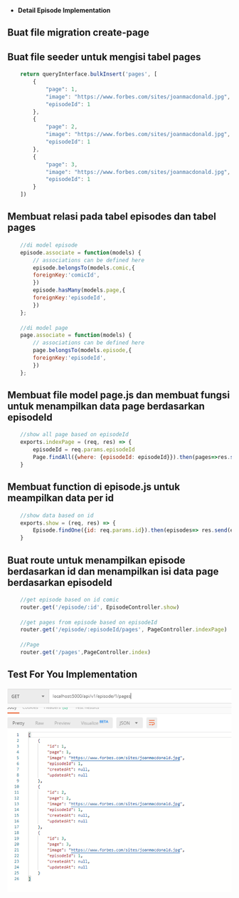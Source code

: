 - **Detail Episode Implementation**

## Buat file migration create-page

## Buat file seeder untuk mengisi tabel pages
```javascript
    return queryInterface.bulkInsert('pages', [
        {
            "page": 1,
            "image": "https://www.forbes.com/sites/joanmacdonald.jpg",
            "episodeId": 1
        },
        {
            "page": 2,
            "image": "https://www.forbes.com/sites/joanmacdonald.jpg",
            "episodeId": 1
        },
        {
            "page": 3,
            "image": "https://www.forbes.com/sites/joanmacdonald.jpg",
            "episodeId": 1
        }
    ])
```

## Membuat relasi pada tabel episodes dan tabel pages
```javascript
    //di model episode
    episode.associate = function(models) {
        // associations can be defined here
        episode.belongsTo(models.comic,{
        foreignKey:'comicId',
        })
        episode.hasMany(models.page,{
        foreignKey:'episodeId',
        })
    };

    //di model page
    page.associate = function(models) {
        // associations can be defined here
        page.belongsTo(models.episode,{
        foreignKey:'episodeId',
        })
    };
```

## Membuat file model page.js dan membuat fungsi untuk menampilkan data page berdasarkan episodeId
```javascript
    //show all page based on episodeId
    exports.indexPage = (req, res) => {
        episodeId = req.params.episodeId
        Page.findAll({where: {episodeId: episodeId}}).then(pages=>res.send(pages))
    }
```

## Membuat function di episode.js untuk meampilkan data per id
```javascript
    //show data based on id
    exports.show = (req, res) => {
        Episode.findOne({id: req.params.id}).then(episodes=> res.send(episodes))
    }
```

## Buat route untuk menampilkan episode berdasarkan id dan menampilkan isi data page berdasarkan episodeId
```javascript
    //get episode based on id comic
    router.get('/episode/:id', EpisodeController.show)

    //get pages from episode based on episodeId
    router.get('/episode/:episodeId/pages', PageController.indexPage)

    //Page
    router.get('/pages',PageController.index)
```

## Test For You Implementation
<img src="./image_git/DetailEpisode.PNG" width="800" alt="webtoon"/>
